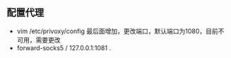 ## 配置代理

* vim /etc/privoxy/config
最后面增加，更改端口，默认端口为1080，目前不可用，需要更改
* forward-socks5 / 127.0.0.1:1081 .

